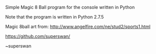 Simple Magic 8 Ball program for the console written in Python

Note that the program is written in Python 2.7.5

Magic 8ball art from: http://www.angelfire.com/ne/stud2/sports1.html

https://github.com/superswan/

~superswan
